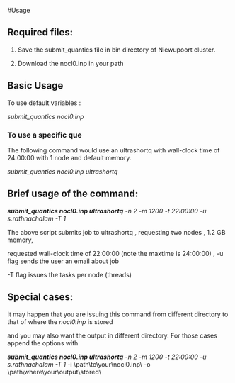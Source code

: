 #Usage

## Required files:

1. Save the submit\_quantics file in bin directory of Niewupoort cluster.

2. Download the nocl0.inp in your path



## Basic Usage

To use default variables :


_submit\_quantics nocl0.inp_


### To use a specific que

The following command would use an ultrashortq with wall-clock time of 24:00:00 with 1 node and default memory.


_submit\_quantics nocl0.inp ultrashortq_


## Brief usage of the command:

_**submit\_quantics nocl0.inp ultrashortq**_ _-n 2 -m 1200 -t 22:00:00 -u s.rathnachalam -T 1_ 


The above script submits job to ultrashortq , requesting two nodes , 1.2 GB memory,

requested wall-clock time of 22:00:00 (note the maxtime is 24:00:00) , -u flag sends the user an email about job 


-T flag issues the tasks per node (threads)


## Special cases:

It may happen that you are issuing this command from different directory to that of where the _nocl0.inp_ is stored

and you may also want the output in different directory. For those cases append the options with 

 _**submit\_quantics nocl0.inp ultrashortq**_ _-n 2 -m 1200 -t 22:00:00 -u s.rathnachalam -T 1_ -i \path\to\your\nocl0.inp\  -o \path\where\your\output\stored\

